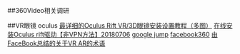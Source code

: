 ##360Video相关调研

##VR眼镜
oculus
[最详细的Oculus Rift VR/3D眼镜安装设置教程（多图）](http://www.nofm.cn/blog/read.php/548.htm)
[在线安装Oculus rift驱动【非VPN方法】20180706](https://blog.csdn.net/melodybai/article/details/80965077)
[google jump](https://ai.google/research/pubs/pub45617)
[facebook360](https://facebook360.fb.com/)
[由FaceBook总结的关于VR AR的术语](https://facebook360.fb.com/glossary/)